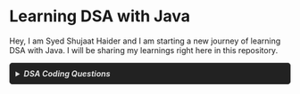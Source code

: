 # Learning DSA with Java

Hey, I am Syed Shujaat Haider and I am starting a new journey of learning DSA with Java. I will be sharing my learnings right here in this repository.

<details style="
  border: 1px solid #444;
  border-radius: 5px;
  padding: 10px;
  background-color: #222;
  color: #ddd;
">
    <summary style="
    cursor: pointer;
    font-weight: bold;
    color: #ddd;
  ">
        <em>DSA Coding Questions</em>
    </summary>

# DSA Coding Questions Topicwise With Notes

| Topic       | Question           | Platform          | Solution          |
|-------------|--------------------|-------------------|-------------------|
| Array  
(*Striver's Array Series - Day1 : Basic*) | Largest Element in Array  | [GeeksforGeeks](https://www.geeksforgeeks.org/problems/largest-element-in-array4009/0)   | [Notes](/IntermediateJAVA/Arrays/Striver's%20Array%20Series/Day1-Basic.md/#question-01--largest-element-in-array)   |
|             | Check If the Array is Sorted & Rotated   | [LeetCode](https://leetcode.com/problems/check-if-array-is-sorted-and-rotated/description/)  | [Notes](/IntermediateJAVA/Arrays/Striver's%20Array%20Series/Day1-Basic.md/#question-02--check-if-the-array-is-sorted--rotated)   |
|             | Second Largest Element in Array without Sorting | [GeeksforGeeks](https://www.geeksforgeeks.org/problems/second-largest3735/0) | [Notes](/IntermediateJAVA/Arrays/Striver's%20Array%20Series/Day1-Basic.md/#question-03--second-largest-element-in-array-without-sorting) |
|             | Searching an Element in a Sorted Array | [GeeksforGeeks](https://www.geeksforgeeks.org/problems/who-will-win-1587115621/0) | [Notes](/IntermediateJAVA/Arrays/Striver's%20Array%20Series/Day1-Basic.md/#question-04--searching-an-element-in-a-sorted-array) |
|             | Rotate Array | [LeetCode](https://leetcode.com/problems/rotate-array/description/) | [Notes](/IntermediateJAVA/Arrays/Striver's%20Array%20Series/Day1-Basic.md/#question-05--rotate-array) |
| (*Striver's Array Series - Day2 : Easy*) | Maximum Consecutive Ones  | [LeetCode](https://leetcode.com/problems/max-consecutive-ones/description/) | [Notes](/IntermediateJAVA/Arrays/Striver's%20Array%20Series/Day2-Easy.md/#question-06--maximum-consecutive-ones) |
|             | Move Zeroes | [LeetCode](https://leetcode.com/problems/move-zeroes/) | [Notes](/IntermediateJAVA/Arrays/Striver's%20Array%20Series/Day2-Easy.md/#question-07--move-zeroes) |
|             | Remove Duplicates from Sorted Array | [LeetCode](https://leetcode.com/problems/remove-duplicates-from-sorted-array/description/) | [Notes](/IntermediateJAVA/Arrays/Striver's%20Array%20Series/Day2-Easy.md/#question-08--remove-duplicates-from-sorted-array) |
|             | Missing Number | [LeetCode](https://leetcode.com/problems/missing-number/) | [Notes](/IntermediateJAVA/Arrays/Striver's%20Array%20Series/Day2-Easy.md/#question-09--missing-number) |
|             | Single Number | [LeetCode](https://leetcode.com/problems/single-number/description/) | [Notes](/IntermediateJAVA/Arrays/Striver's%20Array%20Series/Day2-Easy.md/#question-10--single-number) |
|             | Union of Two Sorted Arrays | [GeeksforGeeks](https://www.geeksforgeeks.org/problems/union-of-two-sorted-arrays-1587115621/0) | [Notes](/IntermediateJAVA/Arrays/Striver's%20Array%20Series/Day2-Easy.md/#question-11--union-of-two-sorted-arrays) |
|             | Two Sum | [LeetCode](https://leetcode.com/problems/two-sum/description/) | [Notes](/IntermediateJAVA/Arrays/Striver's%20Array%20Series/Day2-Easy.md/#question-12--two-sum) |
| (*Striver's Array Series - Day3 - Medium*) | Search a 2D Matrix | [LeetCode](https://leetcode.com/problems/search-a-2d-matrix/description/) | [Notes](/IntermediateJAVA/Arrays/Striver's%20Array%20Series/Day3-Medium.md/#question-13--search-a-2d-matrix) |
|  | Leader in an Array | [GeeksforGeeks](https://www.geeksforgeeks.org/problems/leaders-in-an-array-1587115620/0) | [Notes](/IntermediateJAVA/Arrays/Striver's%20Array%20Series/Day3-Medium.md/#question-14--leader-in-an-array) |
|  | Best Time to Buy and Sell Stock | [LeetCode](https://leetcode.com/problems/best-time-to-buy-and-sell-stock/description/) | [Notes](/IntermediateJAVA/Arrays/Striver's%20Array%20Series/Day3-Medium.md/#question-15--best-time-to-buy-and-sell-stock) |
|  | Rearrange Array Elements by Sign | [LeetCode](https://leetcode.com/problems/rearrange-array-elements-by-sign/description/) | [Notes](/IntermediateJAVA/Arrays/Striver's%20Array%20Series/Day3-Medium.md/#question-16--rearrange-array-elements-by-sign) |
|  | Find the Duplicate Number | [LeetCode](https://leetcode.com/problems/find-the-duplicate-number/description/) | [Notes](/IntermediateJAVA/Arrays/Striver's%20Array%20Series/Day3-Medium.md/#question-17--find-the-duplicate-number) |
|  | Maximum Subarray | [LeetCode](https://leetcode.com/problems/maximum-subarray/description/) | [Notes](/IntermediateJAVA/Arrays/Striver's%20Array%20Series/Day3-Medium.md/#question-18--maximum-subarray) |
|  | Max Sum in Subarrays | [GeeksforGeeks](https://www.geeksforgeeks.org/problems/max-sum-in-sub-arrays0824/0) | [Notes](/IntermediateJAVA/Arrays/Striver's%20Array%20Series/Day3-Medium.md/#question-19--max-sum-in-subarray) |
|  | Pascal's Triangle | [LeetCode](https://leetcode.com/problems/pascals-triangle/) | [Notes](/IntermediateJAVA/Arrays/Striver's%20Array%20Series/Day3-Medium.md/#question-20--pascals-triangle) |
|  | Unique Paths | [LeetCode](https://leetcode.com/problems/unique-paths/) | [Notes](/IntermediateJAVA/Arrays/Striver's%20Array%20Series/Day3-Medium.md/#question-21--unique-paths) |
|  | Sort Colors | [LeetCode](https://leetcode.com/problems/sort-colors/) | [Notes](/IntermediateJAVA/Arrays/Striver's%20Array%20Series/Day3-Medium.md/#question-22--sort-colors) |
|  | Minimum Jumps to reach End | [GeeksforGeeks](https://www.geeksforgeeks.org/problems/minimum-number-of-jumps-1587115620/1) | [Notes](/IntermediateJAVA/Arrays/Striver's%20Array%20Series/Day3-Medium.md/#question-23--minimum-jumps-to-reach-end) |
| (*Striver's Array Series - Day4 - Hard*) | Majority Element | [LeetCode](https://leetcode.com/problems/majority-element/description/) | [Notes](/IntermediateJAVA/Arrays/Striver's%20Array%20Series/Day4-Hard.md/#️-question-24--majority-element) |
|  | Next Permutation | [LeetCode](https://leetcode.com/problems/next-permutation/description/) | [Notes](/IntermediateJAVA/Arrays/Striver's%20Array%20Series/Day4-Hard.md/#question-25--next-permutation) |
|  | Majority Element - II | [LeetCode](https://leetcode.com/problems/majority-element-ii/description/) | [Notes](/IntermediateJAVA/Arrays/Striver's%20Array%20Series/Day4-Hard.md/#question-26--majority-element---ii) |
|  | Merge Intervals | [LeetCode](https://leetcode.com/problems/merge-intervals/description/) | [Notes](/IntermediateJAVA/Arrays/Striver's%20Array%20Series/Day4-Hard.md/#question-27--merge-intervals) |
|  | Merge Sorted Array | [LeetCode](https://leetcode.com/problems/merge-sorted-array/) | [Notes](/IntermediateJAVA/Arrays/Striver's%20Array%20Series/Day4-Hard.md/#question-28--merge-sorted-array) |
|  | Longest Consecutive Sequence | [LeetCode](https://leetcode.com/problems/longest-consecutive-sequence/description/) | [Notes](/IntermediateJAVA/Arrays/Striver's%20Array%20Series/Day4-Hard.md/#question-29--longest-consecutive-sequence) |
|  | Longest Subarray with Sum K | [GeeksForGeeks](https://www.geeksforgeeks.org/problems/longest-sub-array-with-sum-k0809/1) | [Notes](/IntermediateJAVA/Arrays/Striver's%20Array%20Series/Day4-Hard.md/#question-30--longest-subarray-with-sum-k) |
|  | Subarray Sum Equals K | [LeetCode](https://leetcode.com/problems/subarray-sum-equals-k/) | [Notes](/IntermediateJAVA/Arrays/Striver's%20Array%20Series/Day4-Hard.md/#question-31--subarray-sum-equals-k) |
|  | Subarray with given XOR | [InterviewBit](https://www.interviewbit.com/problems/subarray-with-given-xor/) | [Notes](/IntermediateJAVA/Arrays/Striver's%20Array%20Series/Day4-Hard.md/#question-32--subarrays-with-given-xor) |
|  | XOR Queries of a Subarray | [LeetCode](https://leetcode.com/problems/xor-queries-of-a-subarray/) | [Notes](/IntermediateJAVA/Arrays/Striver's%20Array%20Series/Day4-Hard.md/#question-33--xor-queries-of-a-subarray) |
| (*Striver's Array Series - Day5 - Expert*) | Three Sum | [LeetCode](https://leetcode.com/problems/3sum/description/) | [Notes](/IntermediateJAVA/Arrays/Striver's%20Array%20Series/Day5-Expert.md/#question-34--three-sum) |
|  | Four Sum | [LeetCode](https://leetcode.com/problems/4sum/description/) | [Notes](/IntermediateJAVA/Arrays/Striver's%20Array%20Series/Day5-Expert.md/#question-35--four-sum) |
|  | Missing and Repeating | [GeeksForGeeks](https://www.geeksforgeeks.org/problems/find-missing-and-repeating2512/1) | [Notes](/IntermediateJAVA/Arrays/Striver's%20Array%20Series/Day5-Expert.md/#question-36--missing-and-repeating) |
|  | Maximum Produxt Subarray | [LeetCode](https://leetcode.com/problems/maximum-product-subarray/description/) | [Notes](/IntermediateJAVA/Arrays/Striver's%20Array%20Series/Day5-Expert.md/#question-37--maximum-product-subarray) |
|  | Merge Sort | [GeeksForGeeks](https://www.geeksforgeeks.org/problems/merge-sort/1) | [Notes](/IntermediateJAVA/Arrays/Striver's%20Array%20Series/Day5-Expert.md/#question-38--merge-sort) |
|  | Count Inversions | [GeeksForGeeks](https://www.geeksforgeeks.org/problems/inversion-of-array-1587115620/1) | [Notes](/IntermediateJAVA/Arrays/Striver's%20Array%20Series/Day5-Expert.md/#question-39--count-inversions) |
<!-- |  |  | [LeetCode]() | [Notes]() | -->

> 💡 **Tip**: Click on Notes to see detailed notes for a particular question. 

</details>